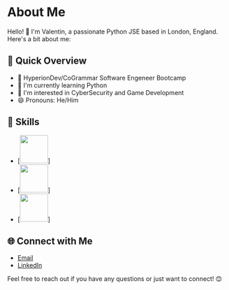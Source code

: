 # About Me

Hello! 👋 I'm Valentin, a passionate Python JSE based in London, England. Here's a bit about me:

## 🚀 Quick Overview

- 💼 HyperionDev/CoGrammar Software Engeneer Bootcamp
- 🌱 I'm currently learning Python 
- 🤔 I'm interested in CyberSecurity and Game Development
- 😄 Pronouns: He/Him

## 🔧 Skills

- [<img height="64px" src="https://cdn.svgporn.com/logos/html-5.svg">]
- [<img height="64px" src="https://cdn.svgporn.com/logos/css-3.svg">]
- [<img height="64px" src="https://cdn4.iconfinder.com/data/icons/logos-and-brands/512/267_Python_logo-128.png">]

## 🌐 Connect with Me

- [Email](kvalentin95@gmail.com)  
- [LinkedIn](https://www.linkedin.com/in/valentin-kalanyos-00a245199/)

Feel free to reach out if you have any questions or just want to connect! 😊
